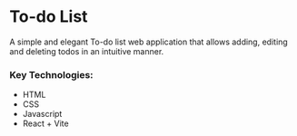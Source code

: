 # To-do List
A simple and elegant To-do list web application that allows adding, editing and deleting todos in an intuitive manner.

### Key Technologies:

- HTML
- CSS
- Javascript
- React + Vite
